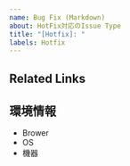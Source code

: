 ```yaml
---
name: Bug Fix (Markdown)
about: HotFix対応のIssue Type
title: "[Hotfix]: "
labels: Hotfix
---
```


## Related Links
<!-- 関連する Issue や、 Slack のリンクを記載する -->

## 環境情報
<!-- 環境情報を記載する -->
- Brower
- OS
- 機器
